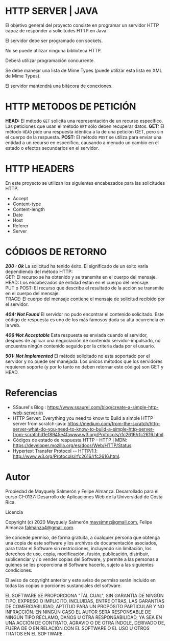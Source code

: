 # HTTP SERVER | JAVA 
El objetivo general del proyecto consiste en programar un servidor HTTP capaz de responder a solicitudes HTTP en Java.

El servidor debe ser programado con sockets. 

No se puede utilizar ninguna biblioteca HTTP.

Deberá utilizar programación concurrente.

Se debe manejar una lista de Mime Types (puede utilizar esta lista en XML de Mime Types).

El servidor mantendrá una bitácora de conexiones.
# HTTP METODOS DE PETICIÓN
**HEAD:** El método `GET` solicita una representación de un recurso específico. Las peticiones que usan el método `GET` sólo deben recuperar datos.
**GET:** El método `HEAD` pide una respuesta idéntica a la de una petición GET, pero sin el cuerpo de la respuesta.
**POST:**   El método `POST` se utiliza para enviar una entidad a un recurso en específico, causando a menudo un cambio en el estado o efectos secundarios en el servidor.

# HTTP HEADERS  
En este proyecto se utilizan los siguientes encabezados para las solicitudes HTTP.

 - 	Accept 	
 - Content-type 
 - Content-length 
 - 	Date 
 - 	Host 
 - 	Referer     
 - Server

# CÓDIGOS DE RETORNO

***200 : Ok***
La solicitud ha tenido éxito. El significado de un éxito varía dependiendo del método HTTP:  
GET: El recurso se ha obtenido y se transmite en el cuerpo del mensaje.  
HEAD: Los encabezados de entidad están en el cuerpo del mensaje.  
PUT o POST: El recurso que describe el resultado de la acción se transmite en el cuerpo del mensaje.  
TRACE: El cuerpo del mensaje contiene el mensaje de solicitud recibido por el servidor.

***404: Not Found***
El servidor no pudo encontrar el contenido solicitado. Este código de respuesta es uno de los más famosos dada su alta ocurrencia en la web.

***406:Not Acceptable***
Esta respuesta es enviada cuando el servidor, despues de aplicar una negociación de contenido servidor-impulsado, no encuentra ningún contenido seguido por la criteria dada por el usuario.

***501: Not Implemented***
El método solicitado no esta soportado por el servidor y no puede ser manejada. Los únicos métodos que los servidores requieren soporte (y por lo tanto no deben retornar este código) son GET y HEAD.

# Referencias


-	 SSaurel's Blog :   https://www.ssaurel.com/blog/create-a-simple-http-web-server-in
- HTTP Server: Everything you need to know to Build a simple HTTP server from scratch-java:  https://medium.com/from-the-scratch/http-server-what-do-you-need-to-know-to-build-a-simple-http-server-from-scratchd1ef8945e4fawww.w3.org/Protocols/rfc2616/rfc2616.html.
- Códigos de estado de respuesta HTTP - HTTP | MDN: 
https://developer.mozilla.org/es/docs/Web/HTTP/Status 
- Hypertext Transfer Protocol -- HTTP/1.1: http://www.w3.org/Protocols/rfc2616/rfc2616.html. 

# Autor

Propiedad de Mayquely Salmerón y Felipe Almanza. Desarrollado para el curso CI-0137: Desarrollo de Aplicaciones Web de la Universidad de Costa Rica.

Licencia

Copyright (c) 2020 Mayquely Salmerón  maysjmnz@gmail.com, Felipe Almanza falmanza4@gmail.com.

Se concede permiso, de forma gratuita, a cualquier persona que obtenga una copia de este software y los archivos de documentación asociados, para tratar el Software sin restricciones, incluyendo sin limitación, los derechos de uso, copia, modificación, fusión, publicación, distribuir, sublicenciar y / o vender copias del Software, y permite a las personas a quienes se les proporciona el Software hacerlo, sujeto a las siguientes condiciones:

El aviso de copyright anterior y este aviso de permiso serán incluido en todas las copias o porciones sustanciales del software.

EL SOFTWARE SE PROPORCIONA "TAL CUAL", SIN GARANTÍA DE NINGÚN TIPO, EXPRESO O IMPLICITO, INCLUIDAS, ENTRE OTRAS, LAS GARANTÍAS DE COMERCIABILIDAD, APTITUD PARA UN PROPÓSITO PARTICULAR Y NO INFRACCIÓN. EN NINGÚN CASO EL AUTOR SERÁ RESPONSABLE DE NINGÚN TIPO RECLAMO, DAÑOS U OTRA RESPONSABILIDAD, YA SEA EN UNA ACCIÓN DE CONTRATO, AGRAVIO O DE OTRA ÍNDOLE, DERIVADO DE, FUERA DE O EN RELACIÓN CON EL SOFTWARE O EL USO U OTROS TRATOS EN EL SOFTWARE.
